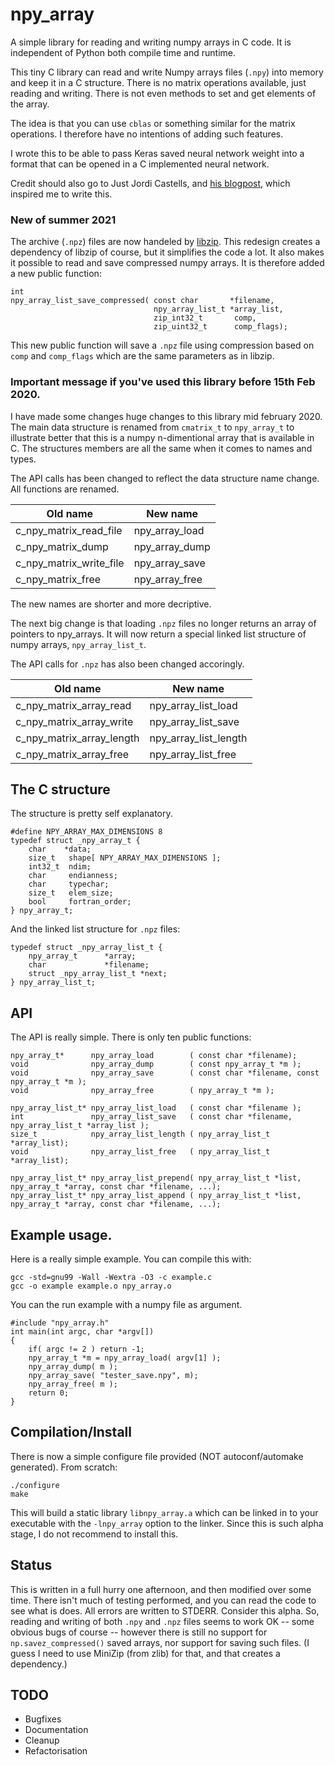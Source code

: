 # npy_array

A simple library for reading and writing numpy arrays in C code. It is independent
of Python both compile time and runtime.

This tiny C library can read and write Numpy arrays files (`.npy`) into memory and keep it
in a C structure. There is no matrix operations available, just reading and
writing. There is not even methods to set and get elements of the array.

The idea is that you can use `cblas` or something similar for the matrix
operations. I therefore have no intentions of adding such features.

I wrote this to be able to pass Keras saved neural network weight into a format
that can be opened in a C implemented neural network.

Credit should also go to Just Jordi Castells, and [his blogpost](http://jcastellssala.com/2014/02/01/npy-in-c/),
which inspired me to write this.

### New of summer 2021

The archive (`.npz`) files are now handeled by [libzip](https://libzip.org/). This redesign
creates a dependency of libzip of course, but it simplifies the code a lot. It also makes it
possible to read and save compressed numpy arrays. It is therefore added a new public function:

    int
    npy_array_list_save_compressed( const char       *filename,
                                    npy_array_list_t *array_list,
                                    zip_int32_t       comp,
                                    zip_uint32_t      comp_flags);

This new public function will save a `.npz` file using compression based on `comp` and
`comp_flags` which are the same parameters as in libzip. 

### Important message if you've used this library before 15th Feb 2020.
I have made some changes huge changes to this library mid february 2020. The main
data structure is renamed from `cmatrix_t` to `npy_array_t` to illustrate better that
this is a numpy n-dimentional array that is available in C. The structures members
are all the same when it comes to names and types.

The API calls has been changed to reflect the data structure name change. All functions
are renamed.

| Old name               | New name       |
|------------------------|----------------|
| c_npy_matrix_read_file | npy_array_load |
| c_npy_matrix_dump      | npy_array_dump |
| c_npy_matrix_write_file| npy_array_save |
| c_npy_matrix_free      | npy_array_free |

The new names are shorter and more decriptive.

The next big change is that loading `.npz` files no longer returns an array of pointers to
npy_arrays. It will now return a special linked list structure of numpy arrays, `npy_array_list_t`.

The API calls for `.npz`  has also been changed accoringly.

| Old name                 | New name             |
|--------------------------|----------------------|
| c_npy_matrix_array_read  | npy_array_list_load  |
| c_npy_matrix_array_write | npy_array_list_save  |
| c_npy_matrix_array_length| npy_array_list_length|
| c_npy_matrix_array_free  | npy_array_list_free  |


## The C structure
The structure is pretty self explanatory.

    #define NPY_ARRAY_MAX_DIMENSIONS 8
    typedef struct _npy_array_t {
        char    *data;
        size_t   shape[ NPY_ARRAY_MAX_DIMENSIONS ];
        int32_t  ndim;
        char     endianness;
        char     typechar;
        size_t   elem_size;
        bool     fortran_order;
    } npy_array_t;

And the linked list structure for `.npz` files:

    typedef struct _npy_array_list_t {
        npy_array_t      *array;
        char             *filename;
        struct _npy_array_list_t *next;
    } npy_array_list_t;

## API
The API is really simple. There is only ten public functions:

    npy_array_t*      npy_array_load        ( const char *filename);
    void              npy_array_dump        ( const npy_array_t *m );
    void              npy_array_save        ( const char *filename, const npy_array_t *m );
    void              npy_array_free        ( npy_array_t *m );
    
    npy_array_list_t* npy_array_list_load   ( const char *filename );
    int               npy_array_list_save   ( const char *filename, npy_array_list_t *array_list );
    size_t            npy_array_list_length ( npy_array_list_t *array_list);
    void              npy_array_list_free   ( npy_array_list_t *array_list);
    
    npy_array_list_t* npy_array_list_prepend( npy_array_list_t *list, npy_array_t *array, const char *filename, ...);
    npy_array_list_t* npy_array_list_append ( npy_array_list_t *list, npy_array_t *array, const char *filename, ...);

## Example usage.
Here is a really simple example. You can compile this with:

    gcc -std=gnu99 -Wall -Wextra -O3 -c example.c
    gcc -o example example.o npy_array.o

You can the run example with a numpy file as argument.

    #include "npy_array.h"
    int main(int argc, char *argv[])
    {
        if( argc != 2 ) return -1;
        npy_array_t *m = npy_array_load( argv[1] );
        npy_array_dump( m );
        npy_array_save( "tester_save.npy", m);
        npy_array_free( m );
        return 0;
    }

## Compilation/Install
There is now a simple configure file provided (NOT autoconf/automake generated). From scratch:

    ./configure
    make

This will build a static library `libnpy_array.a` which can be linked in to your executable
with the `-lnpy_array` option to the linker. Since this is such alpha stage, I do not
recommend to install this.

## Status
This is written in a full hurry one afternoon, and then modified over some time.
There isn't much of testing performed, and you can read the code to see what is does.
All errors are written to STDERR. Consider this alpha. So, reading and writing of
both `.npy` and `.npz` files seems to work OK -- some obvious bugs of course -- however
there is still no support for `np.savez_compressed()` saved arrays, nor support for saving
such files. (I guess I need to use MiniZip (from zlib) for that, and that creates a dependency.)

## TODO
 * Bugfixes
 * Documentation
 * Cleanup
 * Refactorisation
 
